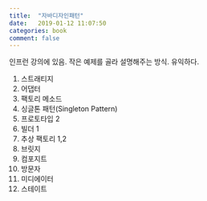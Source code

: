 ```yaml
---
title:  "자바디자인패턴"
date:   2019-01-12 11:07:50
categories: book
comment: false
---
```


인프런 강의에 있음. 작은 예제를 골라 설명해주는 방식. 유익하다.

1. 스트래티지
2. 어댑터
3. 팩토리 메소드
4. 싱글톤 패턴(Singleton Pattern)
5. 프로토타입 2
6. 빌더 1
7. 추상 팩토리 1,2
8. 브릿지
9. 컴포지트
10. 방문자
11. 미디에이터
12. 스테이트
